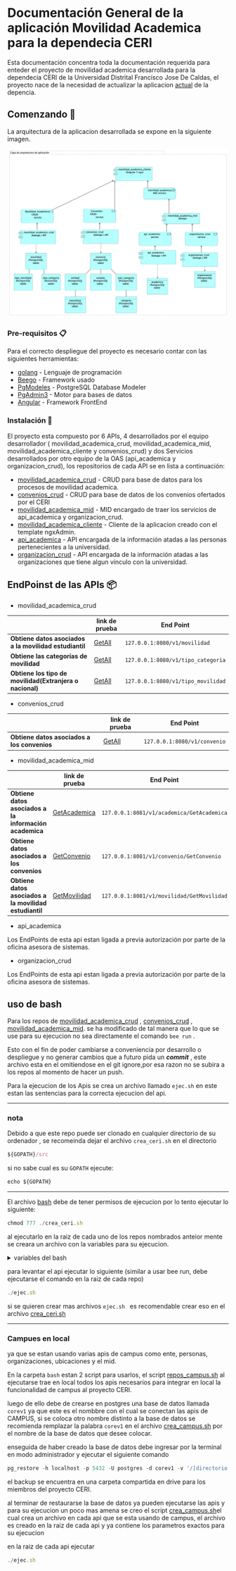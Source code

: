 # Documentación General de la aplicación Movilidad Academica para la dependecia CERI


Esta documentación concentra toda la documentación requerida para enteder el proyecto de movilidad academica desarrollada para la dependecia CERI de la Universidad Distrital Francisco Jose De Caldas, el proyecto nace de la necesidad de actualizar la aplicacion [actual](https://ceri.udistrital.edu.co/plataforma-de-apoyo) de la depencia. 

## Comenzando 🚀
La arquitectura de la aplicacion desarrollada se expone en la siguiente imagen.

![](ArquitecturaCERI.png)


### Pre-requisitos 📋

Para el correcto despliegue del proyecto es necesario contar con las siguientes herramientas:

* [golang](https://golang.org/) - Lenguaje de programación 
* [Beego](https://beego.me/) - Framework  usado
* [PgModeles](https://pgmodeler.io/) - PostgreSQL Database Modeler
* [PgAdmin3](https://www.pgadmin.org/) - Motor para bases de datos
* [Angular](https://angular.io/) - Framework FrontEnd

### Instalación 🔧

El proyecto esta compuesto por 6 APIs, 4 desarrollados por el equipo desarrollador ( movilidad_academica_crud,  movilidad_academica_mid, movilidad_academica_cliente y convenios_crud) y dos Servicios desarrollados por otro equipo de la OAS (api_academica y organizacion_crud), los repositorios de cada API se en lista a continuación:

* [movilidad_academica_crud](https://github.com/udistrital/movilidad_academica_crud) - CRUD para  base de datos para los procesos de movilidad academica.
* [convenios_crud](https://github.com/udistrital/convenios_crud) - CRUD para base de datos de los convenios ofertados por el CERI
* [movilidad_academica_mid](https://github.com/udistrital/movilidad_academica_mid) - MID encargado de traer los servicios de api_academica y organizacion_crud.
* [movilidad_academica_cliente](https://github.com/udistrital/movilidad_academica_cliente) - Cliente de la aplicacion creado con el template ngxAdmin.
* [api_academica](https://github.com/udistrital/api_academica) - API encargada de la información atadas a las personas pertenecientes a la universidad.
* [organizacion_crud](https://github.com/udistrital/organizacion_crud) - API encargada de la información atadas a las organizaciones que tiene algun vinculo con la universidad.

## EndPoinst de las APIs 📦

* movilidad_academica_crud

|                |link de prueba                  |End Point|
|----------------|-------------------------------|------------------------|
| **Obtiene datos asociados a la movilidad estudiantil** |[GetAll](http://127.0.0.1:8080/v1/movilidad)| `127.0.0.1:8080/v1/movilidad` |
| **Obtiene las categorías de movilidad** | [GetAll](http://127.0.0.1:8080/v1/tipo_categoria) |`127.0.0.1:8080/v1/tipo_categoria`|
| **Obtiene los tipo de movilidad(Extranjera o nacional)** |[GetAll](http://127.0.0.1:8080/v1/tipo_movilidad)| `127.0.0.1:8080/v1/tipo_movilidad` |

* convenios_crud

|                |link de prueba                  |End Point|
|----------------|-------------------------------|------------------------|
| **Obtiene datos asociados a los convenios** |[GetAll](http://127.0.0.1:8082/v1/convenio)| `127.0.0.1:8080/v1/convenio` |

* movilidad_academica_mid

|                |link de prueba                  |End Point|
|----------------|-------------------------------|------------------------|
| **Obtiene datos asociados a la información academica** | [GetAcademica](http://127.0.0.1:8081/v1/academica/GetAcademica) |`127.0.0.1:8081/v1/academica/GetAcademica`|
| **Obtiene datos asociados a los convenios** |[GetConvenio](http://127.0.0.1:8081/v1/convenio/GetConvenio)| `127.0.0.1:8081/v1/convenio/GetConvenio` |
| **Obtiene datos asociados a la movilidad estudiantil** |[GetMovilidad](http://127.0.0.1:8081/v1/movilidad/GetMovilidad)| `127.0.0.1:8081/v1/movilidad/GetMovilidad` |

* api_academica

Los EndPoints de esta api estan ligada a previa autorización por parte de la oficina asesora de sistemas.

* organizacion_crud

Los EndPoints de esta api estan ligada a previa autorización por parte de la oficina asesora de sistemas.

## uso de bash

Para los repos de [movilidad_academica_crud](https://github.com/udistrital/movilidad_academica_crud) , 
[convenios_crud](https://github.com/udistrital/convenios_crud) , [movilidad_academica_mid](https://github.com/udistrital/movilidad_academica_mid). se ha modificado de tal manera que lo que se use para su ejecucion no sea directamente el comando `bee run` .

Esto con el fin de poder cambiarse a conveniencia por desarrollo o despliegue y no generar cambios que a futuro pida un _**commit**_ , este archivo esta en el omitiendose en el git ignore,por esa razon no se subira a los repos al momento de hacer un push.

Para la ejecucion de los Apis se crea un archivo llamado `ejec.sh` en este estan las sentencias para la correcta ejecucion del api.

--- 
### nota

Debido a que este repo puede ser clonado en cualquier directorio de su ordenador , se recomeinda dejar el archivo `crea_ceri.sh` en el directorio 

```javascript
${GOPATH}/src
```

si no sabe cual es su `GOPATH` ejecute:

```javascript
echo ${GOPATH}
```
---

El archivo [bash](./bash/crea_ceri.sh) debe de tener permisos de ejecucion por lo tento ejecutar lo siguiente:

```javascript
chmod 777 ./crea_ceri.sh
```

al ejecutarlo en la raiz de cada uno de los repos nombrados anteior mente se creara un archivo con la variables para su ejecucion.

<details>
<summary>variables del bash</summary>
En el bash se encuentran la siguientes variables:

- MOVILIDAD_CRUD__PGDB
    - nombre de la base de datos, este se cambia en caso de que el script sea ejecutado en una base de datos diferente al valor ya seteado en el bash.
- MOVILIDAD_CRUD__PGPASS
    - password de la base de datos o conexion.
- MOVILIDAD_CRUD__PGURLS
    - url de conexion a la base de datos, en este caso se tiene por defecto localhost, generalmente se puede dejar tal como esta.
- MOVILIDAD_CRUD__PGUSER
    - usuario con permisos para la base de datos.
- MOVILIDAD_HTTP_PORT
    - puerto de ejecucion el api, por defecto esta el 8080, pero este se puede cambiar a preferencia.
- MOVILIDAD_CRUD__SCHEMA
    - esquema de la base de datos a la cual debe apintar el api
</details>

para levantar el api ejecutar lo siguiente (similar a usar bee run, debe ejecutarse el comando en la raiz de cada repo)

```javascript
./ejec.sh
```

si se quieren crear mas archivos `ejec.sh ` es recomendable crear eso en el archivo [crea_ceri.sh](./bash/crea_ceri.sh)

--- 

### Campues en local

ya que se estan usando varias apis de campus como ente, personas, organizaciones, ubicaciones y el mid.

En la carpeta `bash` estan 2 script para usarlos, el script [repos_campus.sh](./bash/repos_campus.sh)  al ejecutarse trae en local todos los apis necesarios para integrar en local la funcionalidad de campus al proyecto CERI.

luego de ello debe de crearse en postgres una base de datos llamada `corev1` ya que este es el nombbre con el cual se conectan las apis de CAMPUS, si se coloca otro nombre distinto a la base de datos se recomienda remplazar la palabra `corev1` en el archivo [crea_campus.sh](./bash/crea_campus.sh) por el nombre de la base de datos que desee colocar.

enseguida de haber creado la base de datos debe ingresar por la terminal en modo administrador y ejecutar el siguiente comando

```javascript
pg_restore -h localhost -p 5432 -U postgres -d corev1 -v '/[directorio donde se descargo el backup]/campus_2_06_2019.backup' 
```

el backup se encuentra en una carpeta compartida en drive para los miembros del proyecto CERI.

al terminar de restaurarse la base de datos ya pueden ejecutarse las apis y para su ejecucion un poco mas amena se creo el script [crea_campus.sh](./bash/crea_campus.sh)el cual crea un archivo en cada api que se esta usando de campus, el archivo es creado en la raiz de cada api y ya contiene los parametros exactos para su ejecucion

en la raiz de cada api ejecutar 

```javascript
./ejec.sh
```
